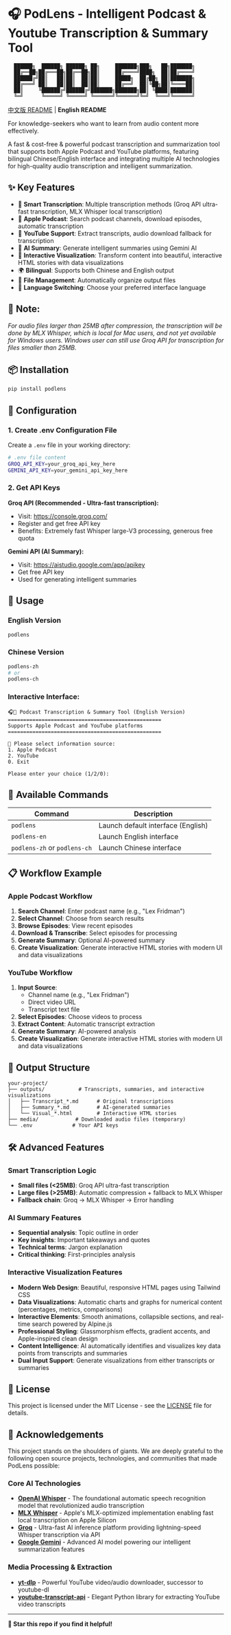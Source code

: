 # 🎧 PodLens - Intelligent Podcast & Youtube Transcription & Summary Tool

```
  ██████╗  ██████╗ ██████╗ ██╗     ███████╗███╗   ██╗███████╗
  ██╔══██╗██╔═══██╗██╔══██╗██║     ██╔════╝████╗  ██║██╔════╝
  ██████╔╝██║   ██║██║  ██║██║     █████╗  ██╔██╗ ██║███████╗
  ██╔═══╝ ██║   ██║██║  ██║██║     ██╔══╝  ██║╚██╗██║╚════██║
  ██║     ╚██████╔╝██████╔╝███████╗███████╗██║ ╚████║███████║
  ╚═╝      ╚═════╝ ╚═════╝ ╚══════╝╚══════╝╚═╝  ╚═══╝╚══════╝
```

[中文版 README](README_zh.md) | **English README**

For knowledge-seekers who want to learn from audio content more effectively.

A fast & cost-free & powerful podcast transcription and summarization tool that supports both Apple Podcast and YouTube platforms, featuring bilingual Chinese/English interface and integrating multiple AI technologies for high-quality audio transcription and intelligent summarization.

## ✨ Key Features

- 🎯 **Smart Transcription**: Multiple transcription methods (Groq API ultra-fast transcription, MLX Whisper local transcription)
- 🍎 **Apple Podcast**: Search podcast channels, download episodes, automatic transcription
- 🎥 **YouTube Support**: Extract transcripts, audio download fallback for transcription
- 🤖 **AI Summary**: Generate intelligent summaries using Gemini AI
- 🎨 **Interactive Visualization**: Transform content into beautiful, interactive HTML stories with data visualizations
- 🌍 **Bilingual**: Supports both Chinese and English output
- 📁 **File Management**: Automatically organize output files
- 🔄 **Language Switching**: Choose your preferred interface language

## 📝 Note:

*For audio files larger than 25MB after compression, the transcription will be done by MLX Whisper, which is local for Mac users, and not yet available for Windows users. Windows user can still use Groq API for transcription for files smaller than 25MB.*

## 📦 Installation

```bash
pip install podlens
```

## 🔧 Configuration

### 1. Create .env Configuration File

Create a `.env` file in your working directory:

```bash
# .env file content
GROQ_API_KEY=your_groq_api_key_here
GEMINI_API_KEY=your_gemini_api_key_here
```

### 2. Get API Keys

**Groq API (Recommended - Ultra-fast transcription):**
- Visit: https://console.groq.com/
- Register and get free API key
- Benefits: Extremely fast Whisper large-V3 processing, generous free quota

**Gemini API (AI Summary):**
- Visit: https://aistudio.google.com/app/apikey
- Get free API key
- Used for generating intelligent summaries

## 🚀 Usage

### English Version
```bash
podlens
```

### Chinese Version  
```bash
podlens-zh
# or
podlens-ch
```

### Interactive Interface:
```
🎧🎥 Podcast Transcription & Summary Tool (English Version)
==================================================
Supports Apple Podcast and YouTube platforms
==================================================

📡 Please select information source:
1. Apple Podcast
2. YouTube  
0. Exit

Please enter your choice (1/2/0): 
```

## 🎯 Available Commands

| Command | Description |
|---------|-------------|
| `podlens` | Launch default interface (English) |
| `podlens-en` | Launch English interface |
| `podlens-zh` or `podlens-ch` | Launch Chinese interface |


## 📋 Workflow Example

### Apple Podcast Workflow
1. **Search Channel**: Enter podcast name (e.g., "Lex Fridman")
2. **Select Channel**: Choose from search results
3. **Browse Episodes**: View recent episodes
4. **Download & Transcribe**: Select episodes for processing
5. **Generate Summary**: Optional AI-powered summary
6. **Create Visualization**: Generate interactive HTML stories with modern UI and data visualizations

### YouTube Workflow  
1. **Input Source**: 
   - Channel name (e.g., "Lex Fridman")
   - Direct video URL
   - Transcript text file
2. **Select Episodes**: Choose videos to process
3. **Extract Content**: Automatic transcript extraction
4. **Generate Summary**: AI-powered analysis
5. **Create Visualization**: Generate interactive HTML stories with modern UI and data visualizations

## 📁 Output Structure

```
your-project/
├── outputs/           # Transcripts, summaries, and interactive visualizations
│   ├── Transcript_*.md      # Original transcriptions
│   ├── Summary_*.md         # AI-generated summaries  
│   └── Visual_*.html        # Interactive HTML stories
├── media/            # Downloaded audio files (temporary)
└── .env             # Your API keys
```

## 🛠️ Advanced Features

### Smart Transcription Logic
- **Small files (<25MB)**: Groq API ultra-fast transcription
- **Large files (>25MB)**: Automatic compression + fallback to MLX Whisper
- **Fallback chain**: Groq → MLX Whisper → Error handling

### AI Summary Features
- **Sequential analysis**: Topic outline in order
- **Key insights**: Important takeaways and quotes
- **Technical terms**: Jargon explanation
- **Critical thinking**: First-principles analysis

### Interactive Visualization Features
- **Modern Web Design**: Beautiful, responsive HTML pages using Tailwind CSS
- **Data Visualizations**: Automatic charts and graphs for numerical content (percentages, metrics, comparisons)
- **Interactive Elements**: Smooth animations, collapsible sections, and real-time search powered by Alpine.js
- **Professional Styling**: Glassmorphism effects, gradient accents, and Apple-inspired clean design
- **Content Intelligence**: AI automatically identifies and visualizes key data points from transcripts and summaries
- **Dual Input Support**: Generate visualizations from either transcripts or summaries


## 📄 License

This project is licensed under the MIT License - see the [LICENSE](LICENSE) file for details.


## 🙏 Acknowledgements

This project stands on the shoulders of giants. We are deeply grateful to the following open source projects, technologies, and communities that made PodLens possible:

### Core AI Technologies
- **[OpenAI Whisper](https://github.com/openai/whisper)** - The foundational automatic speech recognition model that revolutionized audio transcription
- **[MLX Whisper](https://github.com/ml-explore/mlx-examples/tree/main/whisper)** - Apple's MLX-optimized implementation enabling fast local transcription on Apple Silicon
- **[Groq](https://groq.com/)** - Ultra-fast AI inference platform providing lightning-speed Whisper transcription via API
- **[Google Gemini](https://ai.google.dev/)** - Advanced AI model powering our intelligent summarization features

### Media Processing & Extraction
- **[yt-dlp](https://github.com/yt-dlp/yt-dlp)** - Powerful YouTube video/audio downloader, successor to youtube-dl
- **[youtube-transcript-api](https://github.com/jdepoix/youtube-transcript-api)** - Elegant Python library for extracting YouTube video transcripts


---

**🌟 Star this repo if you find it helpful!** 


